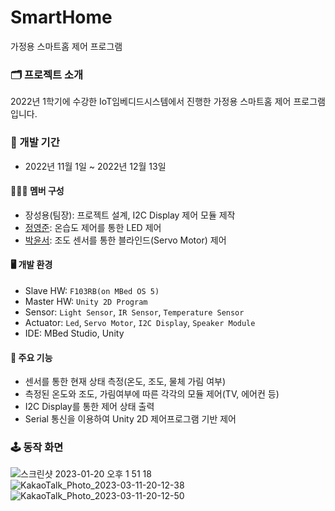# SmartHome
가정용 스마트홈 제어 프로그램

### 🗂️ 프로젝트 소개
2022년 1학기에 수강한 IoT임베디드시스템에서 진행한 가정용 스마트홈 제어 프로그램입니다.
<br>

### 📆 개발 기간
* 2022년 11월 1일 ~ 2022년 12월 13일

#### 🙋🏻‍♂️ 멤버 구성
 - 장성용(팀장): 프로젝트 설계, I2C Display 제어 모듈 제작
 - [정영준](https://github.com/JeongYeongJoon): 온습도 제어를 통한 LED 제어
 - [박윤서](https://github.com/wndrksdl): 조도 센서를 통한 블라인드(Servo Motor) 제어
 

#### 🖥️ 개발 환경
 - Slave HW: `F103RB(on MBed OS 5)`
 - Master HW: `Unity 2D Program`
 - Sensor: `Light Sensor`, `IR Sensor`, `Temperature Sensor`
 - Actuator: `Led`, `Servo Motor`, `I2C Display`, `Speaker Module`
 - IDE: MBed Studio, Unity

#### 🔖 주요 기능
 - 센서를 통한 현재 상태 측정(온도, 조도, 물체 가림 여부)
 - 측정된 온도와 조도, 가림여부에 따른 각각의 모듈 제어(TV, 에어컨 등)
 - I2C Display를 통한 제어 상태 출력
 - Serial 통신을 이용하여 Unity 2D 제어프로그램 기반 제어

### 🕹️ 동작 화면
![스크린샷 2023-01-20 오후 1 51 18](https://user-images.githubusercontent.com/74158951/213619767-4bb00a8f-4200-45df-884a-1b4090fa1a2e.png)
![KakaoTalk_Photo_2023-03-11-20-12-38](https://user-images.githubusercontent.com/74158951/224481056-4f981b1c-1ac9-4161-9edd-7bc95b558b60.jpeg)
![KakaoTalk_Photo_2023-03-11-20-12-50](https://user-images.githubusercontent.com/74158951/224481058-c80d84e5-0a18-4bae-a5ad-79bb6b13e24f.jpeg)

